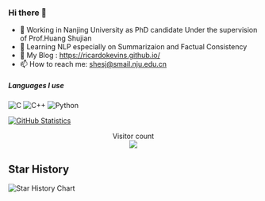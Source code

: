 ### Hi there 👋

- 🔭 Working in Nanjing University as PhD candidate Under the supervision of Prof.Huang Shujian
- 🌱 Learning NLP especially on Summarizaion and Factual Consistency
- 👯 My Blog : https://ricardokevins.github.io/
- 📫 How to reach me: shesj@smail.nju.edu.cn

##### Languages I use
![C](https://img.shields.io/badge/-C-000000?style=flat&logo=c)
![C++](https://img.shields.io/badge/-C++-000000?style=flat&logo=c%2B%2B)
![Python](https://img.shields.io/badge/-Python-000000?style=flat&logo=python)


[![GitHub Statistics](https://gitstat-12ri-nedshv8vc-ricardokevins.vercel.app/api?username=Ricardokevins)](https://github.com/anuraghazra/github-readme-stats)


<p align="center"> 
  Visitor count<br>
  <img src="https://profile-counter.glitch.me/Ricardokevins/count.svg" />
</p>

## Star History

![Star History Chart](https://api.star-history.com/svg?repos=Ricardokevins/Kevinpro-NLP-demo,Ricardokevins/Bert-In-Relation-Extraction&type=Date)

<!-- (https://star-history.com/#Ricardokevins/Kevinpro-NLP-demo&Ricardokevins/Bert-In-Relation-Extraction&Date=100x20) -->
<!-- <iframe style="width:100%;height:auto;min-width:600px;min-height:400px;" src="https://star-history.com/embed?secret=Z2hwX3o4TjlwSnpIbUFWOTBXcmVsTVBkcGFIb2pWZmpuUTBVVG5lQQ==#Ricardokevins/Bert-In-Relation-Extraction&Ricardokevins/Kevinpro-NLP-demo&Date" frameBorder="0"></iframe>
 -->


<!-- <iframe style="width:100%;height:auto;min-width:600px;min-height:400px;" src="https://star-history.com/embed?secret=Z2hwX3o4TjlwSnpIbUFWOTBXcmVsTVBkcGFIb2pWZmpuUTBVVG5lQQ==#Ricardokevins/Bert-In-Relation-Extraction&Ricardokevins/Kevinpro-NLP-demo&Date" frameBorder="0"></iframe> -->


